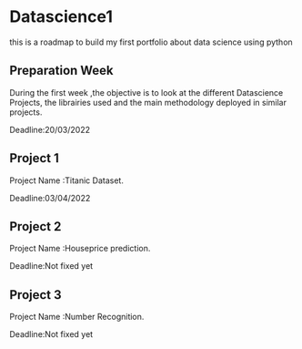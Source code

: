 # Datascience1
this is a roadmap to build my first portfolio about data science using python

## Preparation Week 
During the first week ,the objective is to look at the different Datascience Projects, the librairies used and the main methodology deployed in similar projects.

Deadline:20/03/2022

## Project 1
Project Name :Titanic Dataset.

Deadline:03/04/2022

## Project 2
Project Name :Houseprice prediction.

Deadline:Not fixed yet

## Project 3
Project Name :Number Recognition.

Deadline:Not fixed yet

